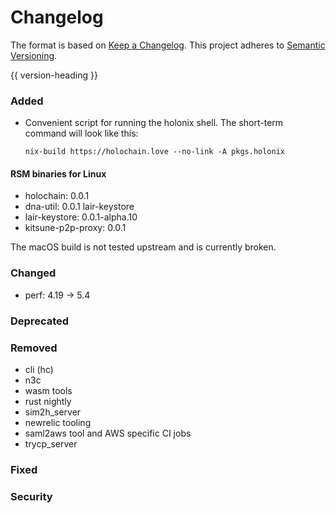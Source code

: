 # Changelog
The format is based on [Keep a Changelog](https://keepachangelog.com/en/1.0.0/).
This project adheres to [Semantic Versioning](https://semver.org/spec/v2.0.0.html).

{{ version-heading }}

### Added
* Convenient script for running the holonix shell. The short-term command will look like this:

    `nix-build https://holochain.love --no-link -A pkgs.holonix`

#### RSM binaries for Linux
* holochain: 0.0.1
* dna-util: 0.0.1 lair-keystore
* lair-keystore: 0.0.1-alpha.10
* kitsune-p2p-proxy: 0.0.1

The macOS build is not tested upstream and is currently broken.

### Changed
* perf: 4.19 -> 5.4

### Deprecated

### Removed
* cli (hc)
* n3c
* wasm tools
* rust nightly
* sim2h_server
* newrelic tooling
* saml2aws tool and AWS specific CI jobs
* trycp_server

### Fixed

### Security

